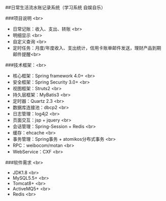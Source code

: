 ##日常生活流水账记录系统（学习系统 自娱自乐）


###项目说明  \<br>  
* 日常记账：收入、支出、转账  \<br>  
* 明细显示  \<br>  
* 自定义查询  \<br>  
* 定时任务：月度/年度收入、支出统计，信用卡账单邮件发送，理财产品到期邮件提醒\<br>  


###技术框架：\<br>  
* 核心框架：Spring framework 4.0+  \<br>  
* 安全框架：Spring Security 3.0+  \<br>  
* 视图框架：Struts2  \<br>  
* 持久层框架：MyBatis3  \<br>  
* 定时器：Quartz 2.3 \<br>  
* 数据库连接池：dbcp2 \<br>  
* 日志管理：log4j2 \<br>  
* 页面交互：jsp + jquery \<br>  
* 会话管理：Spring-Session + Redis \<br>  
* 缓存：ehcache \<br>  
* 事务管理：Spring事务 + atomikos分布式事务 \<br>  
* RPC：weibocom/motan \<br>  
* WebService：CXF \<br>  

###软件需求 \<br>  
* JDK1.8 \<br>  
* MySQL5.5+ \<br>  
* Tomcat8+ \<br>  
* ActiveMQ5+ \<br>  
* Redis \<br>  
